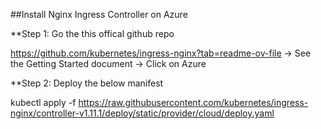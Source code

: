 ##Install Nginx Ingress Controller on Azure

**Step 1: Go the this offical github repo

https://github.com/kubernetes/ingress-nginx?tab=readme-ov-file -> See the Getting Started document -> Click on Azure

**Step 2: Deploy the below manifest

kubectl apply -f https://raw.githubusercontent.com/kubernetes/ingress-nginx/controller-v1.11.1/deploy/static/provider/cloud/deploy.yaml


